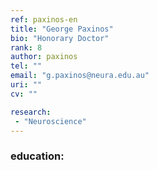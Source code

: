 ```yaml
---
ref: paxinos-en
title: "George Paxinos"
bio: "Honorary Doctor"
rank: 8
author: paxinos
tel: ""
email: "g.paxinos@neura.edu.au"
uri: ""
cv: ""

research:
 - "Neuroscience"
---
```


### education:
